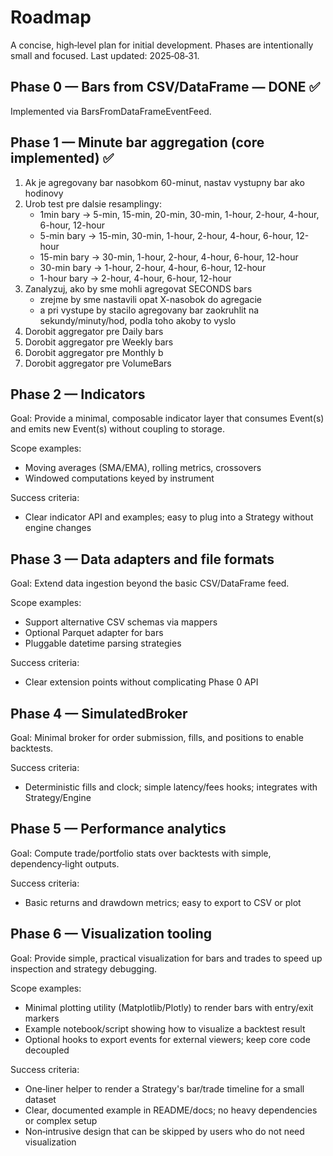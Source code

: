 # Roadmap

A concise, high‑level plan for initial development. Phases are intentionally small and
focused. Last updated: 2025‑08‑31.

## Phase 0 — Bars from CSV/DataFrame — DONE ✅

Implemented via BarsFromDataFrameEventFeed.

## Phase 1 — Minute bar aggregation (core implemented) ✅

1. Ak je agregovany bar nasobkom 60-minut, nastav vystupny bar ako hodinovy
2. Urob test pre dalsie resamplingy:
    - 1min bary -> 5-min, 15-min, 20-min, 30-min, 1-hour, 2-hour, 4-hour, 6-hour, 12-hour
    - 5-min bary -> 15-min, 30-min, 1-hour, 2-hour, 4-hour, 6-hour, 12-hour
    - 15-min bary -> 30-min, 1-hour, 2-hour, 4-hour, 6-hour, 12-hour
    - 30-min bary -> 1-hour, 2-hour, 4-hour, 6-hour, 12-hour
    - 1-hour bary -> 2-hour, 4-hour, 6-hour, 12-hour
3. Zanalyzuj, ako by sme mohli agregovat SECONDS bars
    * zrejme by sme nastavili opat X-nasobok do agregacie
    * a pri vystupe by stacilo agregovany bar zaokruhlit na sekundy/minuty/hod, podla toho akoby to vyslo
4. Dorobit aggregator pre Daily bars
5. Dorobit aggregator pre Weekly bars
6. Dorobit aggregator pre Monthly b
7. Dorobit aggregator pre VolumeBars

## Phase 2 — Indicators

Goal: Provide a minimal, composable indicator layer that consumes Event(s) and emits new
Event(s) without coupling to storage.

Scope examples:
- Moving averages (SMA/EMA), rolling metrics, crossovers
- Windowed computations keyed by instrument

Success criteria:
- Clear indicator API and examples; easy to plug into a Strategy without engine changes

## Phase 3 — Data adapters and file formats

Goal: Extend data ingestion beyond the basic CSV/DataFrame feed.

Scope examples:
- Support alternative CSV schemas via mappers
- Optional Parquet adapter for bars
- Pluggable datetime parsing strategies

Success criteria:
- Clear extension points without complicating Phase 0 API

## Phase 4 — SimulatedBroker

Goal: Minimal broker for order submission, fills, and positions to enable backtests.

Success criteria:
- Deterministic fills and clock; simple latency/fees hooks; integrates with Strategy/Engine

## Phase 5 — Performance analytics

Goal: Compute trade/portfolio stats over backtests with simple, dependency‑light outputs.

Success criteria:
- Basic returns and drawdown metrics; easy to export to CSV or plot

## Phase 6 — Visualization tooling

Goal: Provide simple, practical visualization for bars and trades to speed up inspection and
strategy debugging.

Scope examples:
- Minimal plotting utility (Matplotlib/Plotly) to render bars with entry/exit markers
- Example notebook/script showing how to visualize a backtest result
- Optional hooks to export events for external viewers; keep core code decoupled

Success criteria:
- One‑liner helper to render a Strategy's bar/trade timeline for a small dataset
- Clear, documented example in README/docs; no heavy dependencies or complex setup
- Non‑intrusive design that can be skipped by users who do not need visualization
